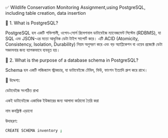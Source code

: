 ✅ Wildlife Conservation Monitoring Assignment,using PostgreSQL, including table creation, data insertion

🔹 1. What is PostgreSQL?

PostgreSQL হল একটি শক্তিশালী, ওপেন-সোর্স রিলেশনাল ডাটাবেইজ ম্যানেজমেন্ট সিস্টেম (RDBMS), যা SQL এবং JSON-এর মতো আধুনিক ডেটা টাইপ সাপোর্ট করে। এটি ACID (Atomicity, Consistency, Isolation, Durability) নিয়ম অনুসরণ করে এবং বড় অ্যাপ্লিকেশন বা ওয়েব প্রজেক্টে ডেটা সঞ্চালনার জন্য ব্যাপকভাবে ব্যবহৃত হয়।

🔹 2. What is the purpose of a database schema in PostgreSQL?

Schema হল একটি লজিক্যাল স্ট্রাকচার, যা ডাটাবেইজে টেবিল, ভিউ, ফাংশন ইত্যাদি গ্রুপ করে রাখে।

📌 উদ্দেশ্য:

ডেটাবেইজ সংগঠিত রাখা

একই ডাটাবেইজে একাধিক ইউজারের জন্য আলাদা কাঠামো তৈরি করা

নাম কনফ্লিক্ট এড়ানো

উদাহরণ:

```Bash
CREATE SCHEMA inventory ;
```